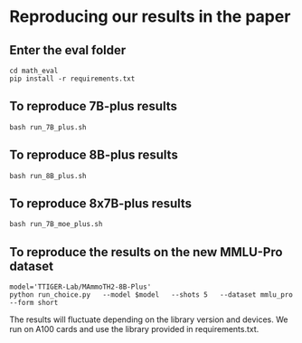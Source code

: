 # Reproducing our results in the paper

## Enter the eval folder
```
cd math_eval
pip install -r requirements.txt
```

## To reproduce 7B-plus results
```
bash run_7B_plus.sh
```

## To reproduce 8B-plus results
```
bash run_8B_plus.sh
```

## To reproduce 8x7B-plus results
```
bash run_7B_moe_plus.sh
```

## To reproduce the results on the new MMLU-Pro dataset
```
model='TTIGER-Lab/MAmmoTH2-8B-Plus'
python run_choice.py   --model $model   --shots 5   --dataset mmlu_pro   --form short
```

The results will fluctuate depending on the library version and devices. We run on A100 cards and use the library provided in requirements.txt.
